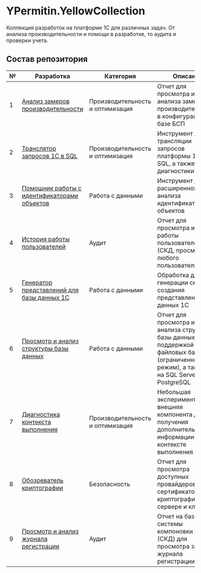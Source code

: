 # YPermitin.YellowCollection

Коллекция разработок на платформе 1С для различных задач. От анализа производительности и помощи в разработке, то аудита и проверки учета.

## Состав репозитория

| № | Разработка | Категория | Описание |
| - | ---------- | --------- | -------- |
| 1 | [Анализ замеров производительности](%D0%90%D0%BD%D0%B0%D0%BB%D0%B8%D0%B7%D0%97%D0%B0%D0%BC%D0%B5%D1%80%D0%BE%D0%B2%D0%9F%D1%80%D0%BE%D0%B8%D0%B7%D0%B2%D0%BE%D0%B4%D0%B8%D1%82%D0%B5%D0%BB%D1%8C%D0%BD%D0%BE%D1%81%D1%82%D0%B8) | Производительность и оптимизация | Отчет для просмотра и анализа замеров производительности в конфигурациях на базе БСП |
| 2 | [Транслятор запросов 1С в SQL](%D0%A2%D1%80%D0%B0%D0%BD%D1%81%D0%BB%D1%8F%D1%82%D0%BE%D1%80%D0%97%D0%B0%D0%BF%D1%80%D0%BE%D1%81%D0%BE%D0%B2%D0%98%D0%B71%D0%A1%D0%B2SQL) | Производительность и оптимизация | Инструмент для трансляции запросов платформы 1С в SQL, а также их диагностики |
| 3 | [Помощник работы с идентификаторами объектов](%D0%9F%D0%BE%D0%BC%D0%BE%D1%89%D0%BD%D0%B8%D0%BA%D0%A0%D0%B0%D0%B1%D0%BE%D1%82%D1%8B%D0%A1%D0%98%D0%B4%D0%B5%D0%BD%D1%82%D0%B8%D1%84%D0%B8%D0%BA%D0%B0%D1%82%D0%BE%D1%80%D0%B0%D0%BC%D0%B8%D0%9E%D0%B1%D1%8A%D0%B5%D0%BA%D1%82%D0%BE%D0%B2) | Работа с данными | Инструмент для расширенного анализа идентификаторов объектов |
| 4 | [История работы пользователей](%D0%98%D1%81%D1%82%D0%BE%D1%80%D0%B8%D1%8F%D0%A0%D0%B0%D0%B1%D0%BE%D1%82%D1%8B%D0%9F%D0%BE%D0%BB%D1%8C%D0%B7%D0%BE%D0%B2%D0%B0%D1%82%D0%B5%D0%BB%D1%8F) | Аудит | Отчет для просмотра истории работы пользователей (СКД, просмотр для любого пользователя) |
| 5 | [Генератор представлений для базы данных 1С](%D0%93%D0%B5%D0%BD%D0%B5%D1%80%D0%B0%D1%82%D0%BE%D1%80%D0%9F%D1%80%D0%B5%D0%B4%D1%81%D1%82%D0%B0%D0%B2%D0%BB%D0%B5%D0%BD%D0%B8%D0%B9%D0%91%D0%B0%D0%B7%D1%8B%D0%94%D0%B0%D0%BD%D0%BD%D1%8B%D1%85) | Работа с данными | Обработка для генерации скриптов создания представлений баз данных 1С |
| 6 | [Просмотр и анализ структуры базы данных](%D0%9F%D1%80%D0%BE%D1%81%D0%BC%D0%BE%D1%82%D1%80%D0%98%D0%90%D0%BD%D0%B0%D0%BB%D0%B8%D0%B7%D0%A1%D1%82%D1%80%D1%83%D0%BA%D1%82%D1%83%D1%80%D1%8B%D0%91%D0%B0%D0%B7%D1%8B%D0%94%D0%B0%D0%BD%D0%BD%D1%8B%D1%85) | Работа с данными | Отчет для просмотра и анализа структуры базы данных с поддержкой файловых баз (ограниченный режим), а также баз на SQL Server и PostgreSQL |
| 7 | [Диагностика контекста выполнения](%D0%94%D0%B8%D0%B0%D0%B3%D0%BD%D0%BE%D1%81%D1%82%D0%B8%D0%BA%D0%B0%D0%9A%D0%BE%D0%BD%D1%82%D0%B5%D0%BA%D1%81%D1%82%D0%B0%D0%92%D1%8B%D0%BF%D0%BE%D0%BB%D0%BD%D0%B5%D0%BD%D0%B8%D1%8F) | Производительность и оптимизация | Небольшая экспериментальная внешняя компонента для получения дополнительной информации о контексте выполнения |
| 8 | [Обозреватель криптографии](%D0%9E%D0%B1%D0%BE%D0%B7%D1%80%D0%B5%D0%B2%D0%B0%D1%82%D0%B5%D0%BB%D1%8C%D0%9A%D1%80%D0%B8%D0%BF%D1%82%D0%BE%D0%B3%D1%80%D0%B0%D1%84%D0%B8%D0%B8) | Безопасность | Отчет для просмотра доступных провайдеров и сертификатов криптографии на сервере и клиенте |
| 9 | [Просмотр и анализ журнала регистрации](%D0%9F%D1%80%D0%BE%D1%81%D0%BC%D0%BE%D1%82%D1%80%D0%98%D0%90%D0%BD%D0%B0%D0%BB%D0%B8%D0%B7%D0%96%D1%83%D1%80%D0%BD%D0%B0%D0%BB%D0%B0%D0%A0%D0%B5%D0%B3%D0%B8%D1%81%D1%82%D1%80%D0%B0%D1%86%D0%B8%D0%B8) | Аудит | Отчет на базе системы компоновки данных (СКД) для просмотра записей журнала регистрации |
